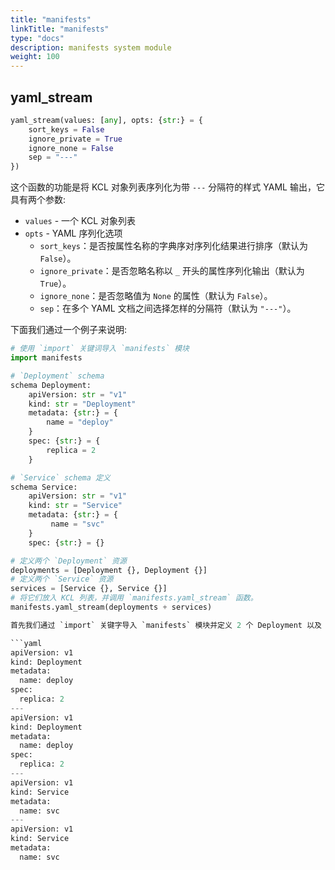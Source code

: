 ```yaml
---
title: "manifests"
linkTitle: "manifests"
type: "docs"
description: manifests system module
weight: 100
---
```


## yaml_stream

```python
yaml_stream(values: [any], opts: {str:} = {
    sort_keys = False
    ignore_private = True
    ignore_none = False
    sep = "---"
})
```

这个函数的功能是将 KCL 对象列表序列化为带 `---` 分隔符的样式 YAML 输出，它具有两个参数:

+ `values` - 一个 KCL 对象列表
+ `opts` - YAML 序列化选项
  + `sort_keys`：是否按属性名称的字典序对序列化结果进行排序（默认为 `False`）。
  + `ignore_private`：是否忽略名称以 `_` 开头的属性序列化输出（默认为 `True`）。
  + `ignore_none`：是否忽略值为 `None` 的属性（默认为 `False`）。
  + `sep`：在多个 YAML 文档之间选择怎样的分隔符（默认为 `"---"`）。

下面我们通过一个例子来说明:

```python
# 使用 `import` 关键词导入 `manifests` 模块
import manifests

# `Deployment` schema 
schema Deployment:
    apiVersion: str = "v1"
    kind: str = "Deployment"
    metadata: {str:} = {
        name = "deploy"
    }
    spec: {str:} = {
        replica = 2
    }

# `Service` schema 定义
schema Service:
    apiVersion: str = "v1"
    kind: str = "Service"
    metadata: {str:} = {
         name = "svc"
    }
    spec: {str:} = {}    

# 定义两个 `Deployment` 资源
deployments = [Deployment {}, Deployment {}]
# 定义两个 `Service` 资源
services = [Service {}, Service {}]
# 将它们放入 KCL 列表，并调用 `manifests.yaml_stream` 函数。
manifests.yaml_stream(deployments + services)

首先我们通过 `import` 关键字导入 `manifests` 模块并定义 2 个 Deployment 以及 2 个 Service 资源，当我们想以 YAML stream 并以 `---` 作为分隔符的格式依次输出这 4 个资源时，我们可以将它们合并为一个 KCL 列表并作为 `manifests.yaml_stream` 函数的 `values` 形参进行传入 (如无特殊需求，opts 参数一般使用默认值即可)，最终得到 YAML 输出为:

```yaml
apiVersion: v1
kind: Deployment
metadata:
  name: deploy
spec:
  replica: 2
---
apiVersion: v1
kind: Deployment
metadata:
  name: deploy
spec:
  replica: 2
---
apiVersion: v1
kind: Service
metadata:
  name: svc
---
apiVersion: v1
kind: Service
metadata:
  name: svc
```
